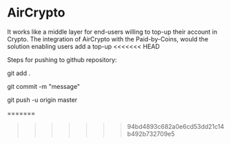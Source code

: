 # AirCrypto
It works like a middle layer for end-users willing to top-up their account in Crypto. The integration of AirCrypto with the Paid-by-Coins, would the solution enabling users add a top-up
<<<<<<< HEAD

Steps for pushing to github repository:

git add .

git commit -m "message"

git push -u origin master

=======
>>>>>>> 94bd4893c682a0e6cd53dd21c14b492b732709e5
